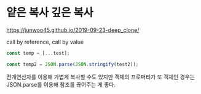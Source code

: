 # 얕은 복사 깊은 복사

https://junwoo45.github.io/2019-09-23-deep_clone/


call by reference, call by value

```js
const temp = [...test];

const temp2 = JSON.parse(JSON.stringify(test2));
```

전개연산자를 이용해 가볍게 복사할 수도 있지만 객체의 프로퍼티가 또 객체인 경우는 JSON.parse를 이용해 참조를 끊어주는 게 좋다.